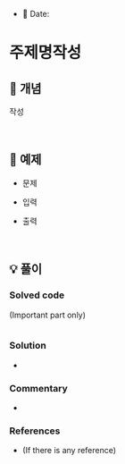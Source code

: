 - 📅 Date: 

# 주제명작성

## 📝 개념

작성

<br>

## 📝 예제


* 문제

* 입력

* 출력

<br>

## 💡 풀이
### Solved code
(Important part only)
``` python
```

### Solution
- 

### Commentary
- 

### References
- (If there is any reference)